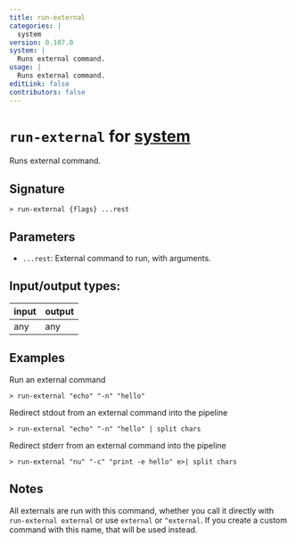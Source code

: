 ```yaml
---
title: run-external
categories: |
  system
version: 0.107.0
system: |
  Runs external command.
usage: |
  Runs external command.
editLink: false
contributors: false
---
```

<!-- This file is automatically generated. Please edit the command in https://github.com/nushell/nushell instead. -->

# `run-external` for [system](/commands/categories/system.md)

<div class='command-title'>Runs external command.</div>

## Signature

```> run-external {flags} ...rest```

## Parameters

 -  `...rest`: External command to run, with arguments.


## Input/output types:

| input | output |
| ----- | ------ |
| any   | any    |
## Examples

Run an external command
```nu
> run-external "echo" "-n" "hello"

```

Redirect stdout from an external command into the pipeline
```nu
> run-external "echo" "-n" "hello" | split chars

```

Redirect stderr from an external command into the pipeline
```nu
> run-external "nu" "-c" "print -e hello" e>| split chars

```

## Notes
All externals are run with this command, whether you call it directly with `run-external external` or use `external` or `^external`.
If you create a custom command with this name, that will be used instead.